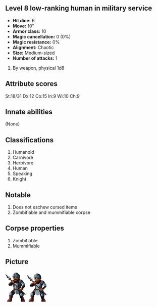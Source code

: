 ## Level 8 low-ranking human in military service

- **Hit dice:** 6
- **Move:** 10"
- **Armor class:** 10
- **Magic cancellation:** 0 (0%)
- **Magic resistance:** 0%
- **Alignment:** Chaotic
- **Size:** Medium-sized
- **Number of attacks:** 1
1. By weapon, physical 1d8

## Attribute scores

St:18/31 Dx:12 Co:15 In:9 Wi:10 Ch:9

## Innate abilities

(None)

## Classifications

1. Humanoid
2. Carnivore
3. Herbivore
4. Human
5. Speaking
6. Knight

## Notable

1. Does not eschew cursed items
2. Zombifiable and mummifiable corpse

## Corpse properties

1. Zombifiable
2. Mummifiable

## Picture

![Soldier](https://github.com/hyvanmielenpelit/GnollHackTileSet/blob/main/Monsters/soldier/soldier.png?raw=true) ![Soldier](https://github.com/hyvanmielenpelit/GnollHackTileSet/blob/main/Monsters/soldier/soldier_female.png?raw=true)
